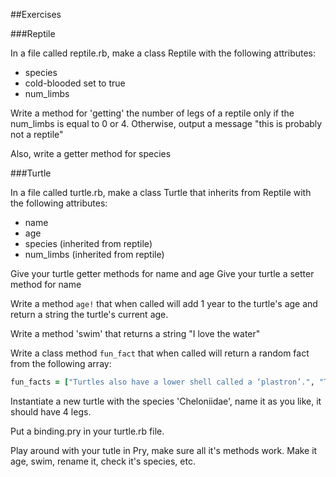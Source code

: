 ##Exercises

###Reptile

In a file called reptile.rb, make a class Reptile with the following attributes:
- species
- cold-blooded set to true
- num_limbs

Write a method for 'getting' the number of legs of a reptile only if the num_limbs is equal to 0 or 4. Otherwise, output a message "this is probably not a reptile"

Also, write a getter method for species

###Turtle

In a file called turtle.rb, make a class Turtle that inherits from Reptile with the following attributes:

- name
- age
- species (inherited from reptile)
- num_limbs (inherited from reptile)

Give your turtle getter methods for name and age
Give your turtle a setter method for name


Write a method ``age!`` that when called will add 1 year to the turtle's age and return a string the turtle's current age.

Write a method 'swim' that returns a string "I love the water"

Write a class method ``fun_fact`` that when called will return a random fact from the following array:

```ruby
fun_facts = ["Turtles also have a lower shell called a ‘plastron’.", "Turtles have existed for around 215 million years", "The largest turtle is the leatherback sea turtle, it can weigh over 900 kg! (2000 lb)", "Many turtle species are endangered.", "Sea turtles have special glands which help remove salt from the water they drink."]
```

Instantiate a new turtle with the species 'Cheloniidae', name it as you like, it should have 4 legs.

Put a binding.pry in your turtle.rb file.

Play around with your tutle in Pry, make sure all it's methods work. Make it age, swim, rename it, check it's species, etc.


